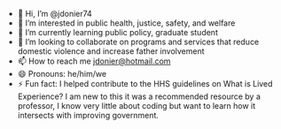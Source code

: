 - 👋 Hi, I’m @jdonier74
- 👀 I’m interested in public health, justice, safety, and welfare
- 🌱 I’m currently learning public policy, graduate student
- 💞️ I’m looking to collaborate on programs and services that reduce domestic violence and increase father involvement  
- 📫 How to reach me jdonier@hotmail.com
- 😄 Pronouns: he/him/we
- ⚡ Fun fact: I helped contribute to the HHS guidelines on What is Lived Experience?
I am new to this it was a recommended resource by a professor, I know very little about coding but want to learn how it intersects with improving government.
<!---
jdonier74/jdonier74 is a ✨ special ✨ repository because its `README.md` (this file) appears on your GitHub profile.
You can click the Preview link to take a look at your changes.
--->
